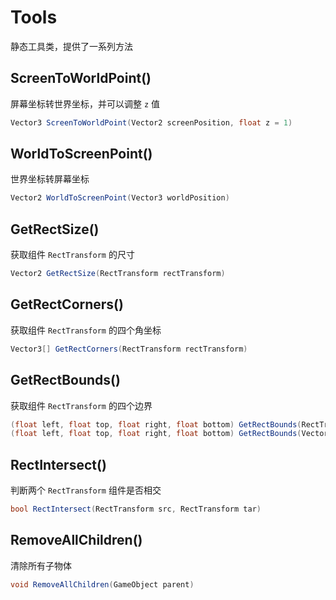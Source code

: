 # Tools

静态工具类，提供了一系列方法

## ScreenToWorldPoint()

屏幕坐标转世界坐标，并可以调整 `z` 值

```csharp
Vector3 ScreenToWorldPoint(Vector2 screenPosition, float z = 1)
```

## WorldToScreenPoint()

世界坐标转屏幕坐标

```csharp
Vector2 WorldToScreenPoint(Vector3 worldPosition)
```

## GetRectSize()

获取组件 `RectTransform` 的尺寸

```csharp
Vector2 GetRectSize(RectTransform rectTransform)
```

## GetRectCorners()

获取组件 `RectTransform` 的四个角坐标

```csharp
Vector3[] GetRectCorners(RectTransform rectTransform)
```

## GetRectBounds()

获取组件 `RectTransform` 的四个边界

```csharp
(float left, float top, float right, float bottom) GetRectBounds(RectTransform rectTransform)
(float left, float top, float right, float bottom) GetRectBounds(Vector3[] corners)
```

## RectIntersect()

判断两个 `RectTransform` 组件是否相交

```csharp
bool RectIntersect(RectTransform src, RectTransform tar)
```

## RemoveAllChildren()

清除所有子物体

```csharp
void RemoveAllChildren(GameObject parent)
```